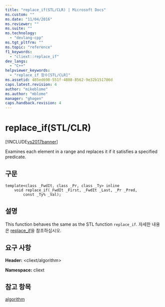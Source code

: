 ```yaml
---
title: "replace_if(STL/CLR) | Microsoft Docs"
ms.custom: ""
ms.date: "11/04/2016"
ms.reviewer: ""
ms.suite: ""
ms.technology: 
  - "devlang-cpp"
ms.tgt_pltfrm: ""
ms.topic: "reference"
f1_keywords: 
  - "cliext::replace_if"
dev_langs: 
  - "C++"
helpviewer_keywords: 
  - "replace_if 함수[STL/CLR]"
ms.assetid: 485ed698-551f-4808-8562-9e32b151786d
caps.latest.revision: 4
author: "mikeblome"
ms.author: "mblome"
manager: "ghogen"
caps.handback.revision: 4
---
```

# replace_if(STL/CLR)
[!INCLUDE[vs2017banner](../assembler/inline/includes/vs2017banner.md)]

Examines each element in a range and replaces it if it satisfies a specified predicate.  
  
## 구문  
  
```  
template<class _FwdIt, class _Pr, class _Ty> inline  
    void replace_if(_FwdIt _First, _FwdIt _Last, _Pr _Pred,  
        const _Ty% _Val);  
```  
  
## 설명  
 This function behaves the same as the STL function `replace_if`.  자세한 내용은 [replace\_if](../Topic/replace_if.md)을 참조하십시오.  
  
## 요구 사항  
 **Header:** \<cliext\/algorithm\>  
  
 **Namespace:** cliext  
  
## 참고 항목  
 [algorithm](../dotnet/algorithm-stl-clr.md)